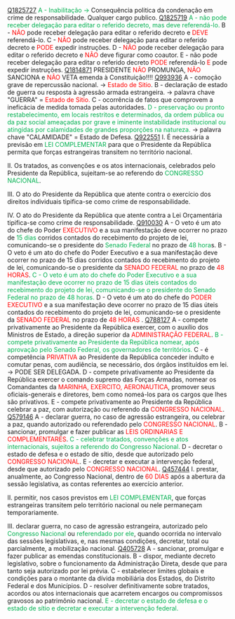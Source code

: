 [Q1825727](https://www.qconcursos.com/questoes-militares/questoes/e94237b1-26)
<span style="color:rgb(0, 176, 80)">A - Inabilitação -> </span>  Consequência politica da condenação em crime de responsabilidade. Qualquer cargo publico.
[Q1825719](https://www.qconcursos.com/questoes-militares/questoes/e9247922-26)
<span style="color:rgb(0, 176, 80)">A - não pode receber delegação para editar o referido decreto, mas deve referendá-lo.</span>
B - <span style="color:rgb(255, 0, 0)">NÃO</span> pode receber delegação para editar o referido decreto e <span style="color:rgb(255, 0, 0)">DEVE</span> referendá-lo.
C - <span style="color:rgb(255, 0, 0)">NÃO</span> pode receber delegação para editar o referido decreto e <span style="color:rgb(255, 0, 0)">PODE</span> expedir instruções.
D - <span style="color:rgb(255, 0, 0)">NÃO</span> pode receber delegação para editar o referido decreto e <span style="color:rgb(255, 0, 0)">NÃO</span> deve figurar como coautor. 
E - não pode receber delegação para editar o referido decreto <span style="color:rgb(255, 0, 0)">PODE</span> referendá-lo <span style="color:rgb(255, 0, 0)">E</span> pode expedir instruções.
[Q1814871](https://www.qconcursos.com/questoes-militares/questoes/9fffaac7-16)
PRESIDENTE <span style="color:rgb(255, 0, 0)">NÃO</span> PROMUNGA, <span style="color:rgb(255, 0, 0)">NÃO</span> SANCIONA e <span style="color:rgb(255, 0, 0)">NÃO</span> VETA emenda à Constituição!!!!
[Q993936](https://www.qconcursos.com/questoes-militares/questoes/ae78da7f-7f)
A - comoção grave de repercussão nacional. -> <span style="color:rgb(255, 0, 0)">Estado de Sitio</span>.
B - declaração de estado de guerra ou resposta à agressão armada estrangeira. -> palavra chave "GUERRA" =  <span style="color:rgb(255, 0, 0)">Estado de Sitio.</span>
C - ocorrência de fatos que comprovem a ineficácia de medida tomada pelas autoridades.
<span style="color:rgb(0, 176, 80)">D - preservação ou pronto restabelecimento, em locais restritos e determinados, da ordem pública ou da paz social ameaçadas por grave e iminente instabilidade institucional ou atingidas por calamidades de grandes proporções na natureza.</span>  -> palavra chave "CALAMIDADE" = Estado de Defesa.
[Q922551](https://www.qconcursos.com/questoes-militares/questoes/584ce8f6-9f)
I. É necessária a previsão em <span style="color:rgb(0, 176, 80)">LEI COMPLEMENTAR</span> para que o Presidente da República permita que forças estrangeiras transitem no território nacional.

II. Os tratados, as convenções e os atos internacionais, celebrados pelo Presidente da República, sujeitam-se ao referendo do <span style="color:rgb(0, 176, 80)">CONGRESSO NACIONAL</span>.

III. O ato do Presidente da República que atente contra o exercício dos direitos individuais tipifica-se como crime de responsabilidade.

IV. O ato do Presidente da República que atente contra a Lei Orçamentária tipifica-se como crime de responsabilidade.
[Q910030](https://www.qconcursos.com/questoes-militares/questoes/16040694-7e)
A - O veto é um ato do chefe do Poder <span style="color:rgb(255, 0, 0)">EXECUTIVO</span> e a sua manifestação deve ocorrer no prazo de <span style="color:rgb(0, 176, 80)">15 dias</span> corridos contados do recebimento do projeto de lei, comunicando-se o presidente do <span style="color:rgb(0, 176, 80)">Senado Federal</span> no prazo de <span style="color:rgb(0, 176, 80)">48 hora</span>s.
B - O veto é um ato do chefe do Poder Executivo e a sua manifestação deve ocorrer no prazo de 15 dias corridos contados do recebimento do projeto de lei, comunicando-se o presidente da <span style="color:rgb(255, 0, 0)">SENADO FEDERAL</span> no prazo de <span style="color:rgb(255, 0, 0)">48 HORAS</span>.
<span style="color:rgb(0, 176, 80)">C - O veto é um ato do chefe do Poder Executivo e a sua manifestação deve ocorrer no prazo de 15 dias úteis contados do recebimento do projeto de lei, comunicando-se o presidente do Senado Federal no prazo de 48 horas.</span>
D - O veto é um ato do chefe do <span style="color:rgb(255, 0, 0)">PODER EXECUTIVO</span> e a sua manifestação deve ocorrer no prazo de 15 dias úteis contados do recebimento do projeto de lei, comunicando-se o presidente da <span style="color:rgb(255, 0, 0)">SENADO FEDERAL</span> no prazo de <span style="color:rgb(255, 0, 0)">48 HORAS</span> .
[Q788127](https://www.qconcursos.com/questoes-militares/questoes/501eb6d8-08)
A - compete privativamente ao Presidente da República exercer, com o auxílio dos Ministros de Estado, a direção superior da <span style="color:rgb(255, 0, 0)">ADMINISTRAÇÃO FEDERAL</span>.
<span style="color:rgb(0, 176, 80)">B - compete privativamente ao Presidente da República nomear, após aprovação pelo Senado Federal, os governadores de territórios.</span>
C - é competência <span style="color:rgb(255, 0, 0)">PRIVATIVA </span>ao Presidente da República conceder indulto e comutar penas, com audiência, se necessário, dos órgãos instituídos em lei. -> PODE SER DELEGADA.
D - compete privativamente ao Presidente da República exercer o comando supremo das Forças Armadas, nomear os Comandantes da <span style="color:rgb(255, 0, 0)">MARINHA, EXERCITO, AERONAUTICA</span>, promover seus oficiais-generais e diretores, bem como nomeá-los para os cargos que lhes são privativos.
E - compete privativamente ao Presidente da República celebrar a paz, com autorização ou referendo da <span style="color:rgb(255, 0, 0)">CONGRESSO NACIONAL</span>.
[Q579146](https://www.qconcursos.com/questoes-militares/questoes/70d39370-91)
A - declarar guerra, no caso de agressão estrangeira, ou celebrar a paz, quando autorizado ou referendado pelo <span style="color:rgb(255, 0, 0)">CONGRESSO NACIONAL</span>.
B - sancionar, promulgar e fazer publicar as <span style="color:rgb(255, 0, 0)">LEIS ORDINARIAS E COMPLEMENTARES</span>.
<span style="color:rgb(0, 176, 80)">C - celebrar tratados, convenções e atos internacionais, sujeitos a referendo do Congresso Nacional.</span>
D - decretar o estado de defesa e o estado de sítio, desde que autorizado pelo <span style="color:rgb(255, 0, 0)">CONGRESSO NACIONAL</span>.
E - decretar e executar a intervenção federal, desde que autorizado pelo <span style="color:rgb(255, 0, 0)">CONGRESSO NACIONAL</span>.
[Q457444](https://www.qconcursos.com/questoes-militares/questoes/28d1a793-92)
I. prestar, anualmente, ao Congresso Nacional, dentro de <span style="color:rgb(255, 0, 0)">60 DIAS</span> após a abertura da sessão legislativa, as contas referentes ao exercício anterior.  
  
II. permitir, nos casos previstos em<span style="color:rgb(0, 176, 80)"> LEI COMPLEMENTAR</span>, que forças estrangeiras transitem pelo território nacional ou nele permaneçam temporariamente.  
  
III. declarar guerra, no caso de agressão estrangeira, autorizado pelo<span style="color:rgb(0, 176, 80)"> Congresso Nacional</span> ou <span style="color:rgb(0, 176, 80)">referendado por ele</span>, quando ocorrida no intervalo das sessões legislativas, e, nas mesmas condições, decretar, total ou parcialmente, a mobilização nacional.
[Q405728](https://www.qconcursos.com/questoes-militares/questoes/c3f2e265-0b)
A - sancionar, promulgar e fazer publicar as emendas constitucionais.
B - dispor, mediante decreto legislativo, sobre o funcionamento da Administração Direta, desde que para tanto seja autorizado por lei prévia.
C - estabelecer limites globais e condições para o montante da dívida mobiliária dos Estados, do Distrito Federal e dos Municípios.
D - resolver definitivamente sobre tratados, acordos ou atos internacionais que acarretem encargos ou compromissos gravosos ao patrimônio nacional.
<span style="color:rgb(0, 176, 80)">E - decretar o estado de defesa e o estado de sítio e decretar e executar a intervenção federal.</span> 